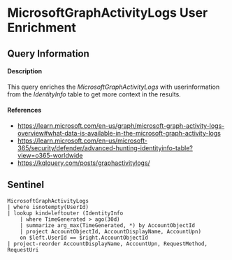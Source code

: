 # MicrosoftGraphActivityLogs User Enrichment

## Query Information

#### Description
This query enriches the *MicrosoftGraphActivityLogs* with userinformation from the *IdentityInfo* table to get more context in the results.

#### References
- https://learn.microsoft.com/en-us/graph/microsoft-graph-activity-logs-overview#what-data-is-available-in-the-microsoft-graph-activity-logs
- https://learn.microsoft.com/en-us/microsoft-365/security/defender/advanced-hunting-identityinfo-table?view=o365-worldwide
- https://kqlquery.com/posts/graphactivitylogs/

## Sentinel
```KQL
MicrosoftGraphActivityLogs
| where isnotempty(UserId)
| lookup kind=leftouter (IdentityInfo
    | where TimeGenerated > ago(30d)
    | summarize arg_max(TimeGenerated, *) by AccountObjectId
    | project AccountObjectId, AccountDisplayName, AccountUpn)
    on $left.UserId == $right.AccountObjectId
| project-reorder AccountDisplayName, AccountUpn, RequestMethod, RequestUri
```
